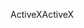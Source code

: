 <span data-ttu-id="a59ea-101">ActiveX</span><span class="sxs-lookup"><span data-stu-id="a59ea-101">ActiveX</span></span>